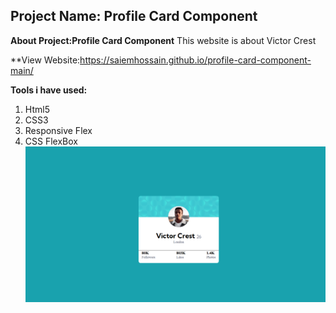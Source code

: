 ## **Project Name: Profile  Card Component**

**About  Project:Profile  Card Component**
This website is about Victor Crest

**View Website:https://saiemhossain.github.io/profile-card-component-main/

**Tools i have used:**

 1. Html5
 2. CSS3
 3. Responsive Flex
4.  CSS FlexBox
![enter image description here](https://github.com/Saiemhossain/profile-card-component-main/blob/main/images/Coverpic.png?raw=true)


